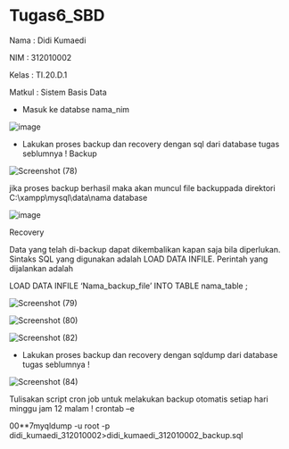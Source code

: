 # Tugas6_SBD

Nama    : Didi Kumaedi

NIM   : 312010002

Kelas   : TI.20.D.1

Matkul    : Sistem Basis Data

- Masuk ke databse nama_nim

![image](https://user-images.githubusercontent.com/101849655/174044666-566a3d8e-0ea4-42df-9b83-05b9f51b1f12.png)

- Lakukan proses backup dan recovery dengan sql dari database tugas seblumnya !
Backup

![Screenshot (78)](https://user-images.githubusercontent.com/101849655/174047167-c55fa85d-bdc2-4973-8079-d920a74cc5fd.png)

jika proses backup berhasil maka akan muncul file backuppada direktori C:\xampp\mysql\data\nama database

![image](https://user-images.githubusercontent.com/101849655/174047421-56046f1e-9eee-4e3c-9b5d-3e0c32290c32.png)

Recovery

Data yang telah di-backup dapat dikembalikan kapan saja bila diperlukan. Sintaks SQL yang digunakan adalah LOAD DATA INFILE. Perintah yang dijalankan adalah

LOAD DATA INFILE ‘Nama_backup_file’ INTO TABLE nama_table ;

![Screenshot (79)](https://user-images.githubusercontent.com/101849655/174047830-9bc4afbf-2add-49eb-82fb-e16a75e3a467.png)

![Screenshot (80)](https://user-images.githubusercontent.com/101849655/174048001-f5181bbd-309c-4f44-814b-06001accdf01.png)

![Screenshot (82)](https://user-images.githubusercontent.com/101849655/174048193-2f978eb9-009b-44af-80f3-4c1aecfc3cac.png)

- Lakukan proses backup dan recovery dengan sqldump dari database tugas seblumnya !

![Screenshot (84)](https://user-images.githubusercontent.com/101849655/174048457-7c4b9f14-e5d2-474b-b5d4-7aeb54666eda.png)


Tulisakan script cron job untuk melakukan backup otomatis setiap hari minggu jam 12 malam !
crontab –e

00**7myqldump -u root -p didi_kumaedi_312010002>didi_kumaedi_312010002_backup.sql
